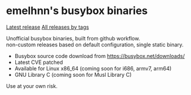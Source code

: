 # emelhnn's busybox binaries
[Latest release](https://github.com/supphakitbvn/busybox-binary/releases/latest)
[All releases by tags](https://github.com/emelhnn/busybox-binary/tags)

Unofficial busybox binaries, built from github workflow.<br>
non-custom releases based on default configuration, single static binary.

* Busybox source code download from <https://busybox.net/downloads/>
* Latest CVE patched
* Available for Linux x86_64 (coming soon for i686, armv7, arm64)
* GNU Library C (coming soon for Musl Library C)

Use at your own risk.
